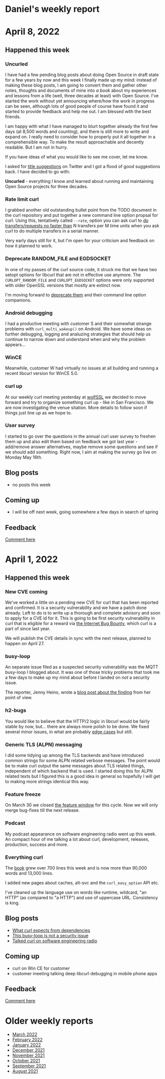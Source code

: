 # Daniel's weekly report

# April 8, 2022

## Happened this week

### Uncurled

I have had a few pending blog posts about doing Open Source in draft
state for a few years by now and this week I finally made up my mind:
instead of making these blog posts, I am going to convert them and
gather other notes, thoughts and documents of mine into *a book* about
my experiences and lessons from a life (well, three decades at least)
with Open Source. I've started the work without yet announcing where/how
the work in progress can be seen, although lots of good people of course
have found it and started to provide feedback and help me out. I am
blessed with the best friends.

I am happy with what I have managed to blurt together already the first
few days (at 8,500 words and counting), and there is still more to write
and expand on. I really need to consider how to properly put it all
together in a comprehensible way. To make the result approachable and
decently readable. But I am not in hurry.

If you have ideas of what you would like to see me cover, let me know.

I asked for [title
suggestions](https://twitter.com/bagder/status/1512082889130741774) on
Twitter and I got a flood of good suggestions back. I have decided to go
with:

**Uncurled** - everything I know and learned about running and
maintaining Open Source projects for three decades.

### Rate limit curl

I grabbed another old outstanding bullet point from the TODO document in
the curl repository and put together a new command line option propsal
for curl. Using this, tentatively called `--rate`, option you can ask
curl to [do transfers/requests no faster
than](https://github.com/curl/curl/pull/8671) N transfers per M time
units when you ask curl to do multiple transfers in a serial manner.

Very early days still for it, but I'm open for your criticism and
feedback on how it planned to work.

### Deprecate RANDOM_FILE and EGDSOCKET

In one of my passes of the curl source code, it struck me that we have
two setopt options for libcurl that are not in effective use
anymore. The `CURLOPT_RANDOM_FILE` and `CURLOPT_EGDSOCKET` options were
only supported with older OpenSSL versions that mostly are extinct now.

I'm moving forward to [deprecate
them](https://github.com/curl/curl/pull/8670) and their command line
option companions.

### Android debugging

I had a productive meeting with customer S and their somewhat strange
problems with `curl_multi_wakeup()` on Android. We have some ideas on
further debugging, logging and analuzing strategies that should help us
continue to narrow down and understand when and why the problem appears...

### WinCE 

Meanwhile, customer W had virtually no issues at all building and
running a recent libcurl version for WinCE 5.0.

### curl up

At our weekly curl meeting yesterday at [wolfSSL](https://wolfssl.com)
we decided to move forward and try to organize something curl up - like
in San Francisco. We are now investigating the venue sitation. More
details to follow soon if things just line up as we hope to.

### User survey

I started to go over the questions in the annual curl user survey to
freshen them up and also edit them based on feedback we got last year -
add/remove answer alternatives, maybe remove some questions and see if
we should add something. Right now, I aim at making the survey go live
on Monday May 16th.

## Blog posts

- no posts this week

## Coming up

- I will be off next week, going somewhere a few days in search of spring

## Feedback

[Comment here](https://github.com/bagder/log/discussions)


# April 1, 2022

## Happened this week

### New CVE coming

We've worked a little on a pending new CVE for curl that has been reported and
confirmed. It is a security vulnerability and we have a patch done
already. Left to do is to write up a thorough and complete advisory and soon
to apply for a CVE id for it. This is going to be first security vulnerability
in curl that is eligible for a reward via [the Internet Bug
Bounty](https://hackerone.com/ibb), which curl is a part of since last year.

We will publish the CVE details in sync with the next release, planned to
happen on April 27.

### busy-loop

An separate issue filed as a suspected security vulnerability was the MQTT
busy-loop I blogged about. It was one of those tricky problems that took me a
few days to make up my mind about before I landed on *not* a security issue.

The reporter, Jenny Heino, wrote a [blog post about the
finding](https://nyget.in/2022/03/28/my-first-fuzzy-finding-busyloop-in-curl/)
from her point of view.

### h2-bugs

You would like to believe that the HTTP/2 logic in libcurl would be fairly
stable by now, but... there are always more polish to be done. We fixed
several minor issues, in what are probably [edge
cases](https://github.com/curl/curl/issues/8626) but still.

### Generic TLS (ALPN) messaging

I did some tidying up among the TLS backends and have introduced common
strings for some ALPN related verbose messages. The point would be to
make curl output the same messages about TLS related things, independent
of which backend that is used. I started doing this for ALPN related
texts but I figured this is a good idea in general so hopefully I will
get to making more strings identical this way.

### Feature freeze

On March 30 we closed [the feature
window](https://curl.se/dev/feature-window.html) for this cycle. Now we
will only merge bug-fixes till the next release.

### Podcast

My podcast appearance on software engineering radio went up this
week. An compact hour of me talking a lot about curl, development,
releases, production, success and more.

### Everything curl

The [book](https://everything.curl.dev/) grew over 700 lines this week
and is now more than 90,000 words and 13,000 lines.

I added new pages about caches, alt-svc and the `curl_easy_option` API etc.

I've cleaned up the language use on words like runtime, wildcard, "an
HTTP" (as compared to "a HTTP") and use of uppercase URL. Consistency is
king.

## Blog posts

- [What curl expects from dependencies](https://daniel.haxx.se/blog/2022/03/28/what-curl-expects-from-dependencies/)
- [This busy-loop is not a security issue](https://daniel.haxx.se/blog/2022/03/28/this-busy-loop-is-not-a-security-issue/)
- [Talked curl on software engineering radio](https://daniel.haxx.se/blog/2022/03/31/talked-curl-on-software-engineering-radio/)

## Coming up

- curl on Win CE for customer
- customer meeting talking deep libcurl debugging in mobile phone apps

## Feedback

[Comment here](https://github.com/bagder/log/discussions)

# Older weekly reports

- [March 2022](March-2022.md)
- [February 2022](February-2022.md)
- [January 2022](January-2022.md)
- [December 2021](December-2021.md)
- [November 2021](November-2021.md)
- [October 2021](October-2021.md)
- [September 2021](September-2021.md)
- [August 2021](August-2021.md)
